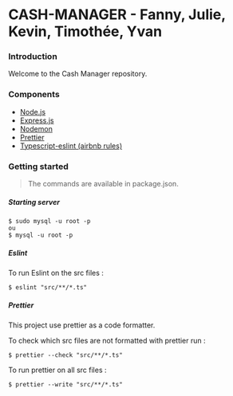 # CASH-MANAGER - Fanny, Julie, Kevin, Timothée, Yvan

### Introduction

Welcome to the Cash Manager repository.

### Components

- [Node.js](https://nodejs.org)
- [Express.js](https://expressjs.com/fr/)
- [Nodemon](https://nodemon.io/)
- [Prettier](https://prettier.io/)
- [Typescript-eslint (airbnb rules)](https://github.com/typescript-eslint/typescript-eslint)

### Getting started

>The commands are available in package.json.

##### Starting server

    $ sudo mysql -u root -p
    ou
    $ mysql -u root -p

##### Eslint

To run Eslint on the src files :

    $ eslint "src/**/*.ts"

##### Prettier

This project use prettier as a code formatter.

To check which src files are not formatted with prettier run :

    $ prettier --check "src/**/*.ts"

To run prettier on all src files :

    $ prettier --write "src/**/*.ts"
